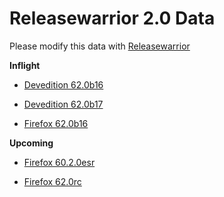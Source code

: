 

Releasewarrior 2.0 Data
=======================

Please modify this data with [Releasewarrior](https://github.com/mozilla-releng/releasewarrior-2.0)

**Inflight**

* [Devedition 62.0b16](/inflight/devedition/devedition-devedition-62.0b16.md)

* [Devedition 62.0b17](/inflight/devedition/devedition-devedition-62.0b17.md)

* [Firefox 62.0b16](/inflight/firefox/firefox-beta-62.0b16.md)

**Upcoming**

* [Firefox 60.2.0esr](/upcoming/firefox/firefox-esr60-60.2.0esr.md)

* [Firefox 62.0rc](/upcoming/firefox/firefox-release-rc-62.0rc.md)

